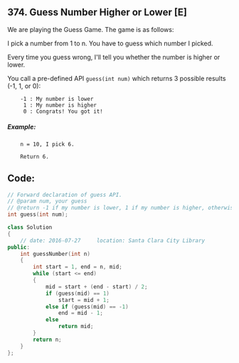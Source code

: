 ## 374. Guess Number Higher or Lower [E]
We are playing the Guess Game. The game is as follows:

I pick a number from 1 to n. You have to guess which number I picked.

Every time you guess wrong, I'll tell you whether the number is higher or lower.

You call a pre-defined API `guess(int num)` which returns 3 possible results (-1, 1, or 0):
```
    -1 : My number is lower
     1 : My number is higher
     0 : Congrats! You got it!
 ```
 
##### Example:
```
    n = 10, I pick 6.
    
    Return 6.
```

## Code:
```c++
// Forward declaration of guess API.
// @param num, your guess
// @return -1 if my number is lower, 1 if my number is higher, otherwise return 0
int guess(int num);

class Solution 
{
    // date: 2016-07-27     location: Santa Clara City Library
public:
    int guessNumber(int n) 
    {
        int start = 1, end = n, mid;
        while (start <= end)
        {
            mid = start + (end - start) / 2;
            if (guess(mid) == 1)
                start = mid + 1;
            else if (guess(mid) == -1)
                end = mid - 1;
            else
                return mid;
        }
        return n;
    }
};
```
